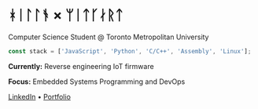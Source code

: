# ᚼᛁᛚᛚᚬ × ᛘᛁᛏᚴᛅᚱᛏ

Computer Science Student @ Toronto Metropolitan University

```javascript
const stack = ['JavaScript', 'Python', 'C/C++', 'Assembly', 'Linux'];
```

**Currently:** Reverse engineering IoT firmware

**Focus:** Embedded Systems Programming and DevOps

[LinkedIn](https://www.linkedin.com/in/bhavdeeparora/) • [Portfolio](https://bhavdeep.dev/)


